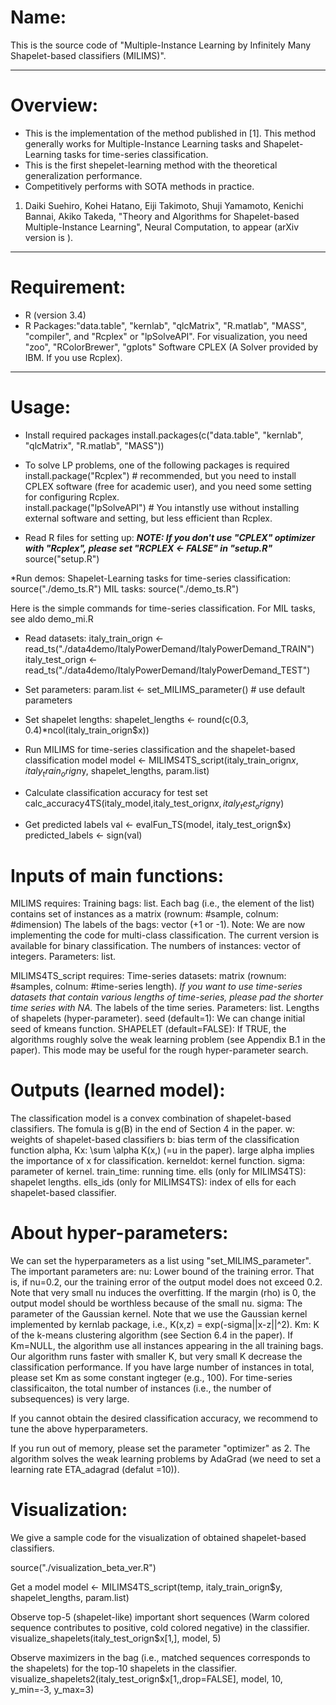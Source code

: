 # Name:
This is the source code of "Multiple-Instance Learning by Infinitely Many Shapelet-based classifiers (MILIMS)".

---

# Overview:
* This is the implementation of the method published in [1]. This method generally works for Multiple-Instance Learning tasks and Shapelet-Learning tasks for time-series classification.
* This is the first shepelet-learning method with the theoretical generalization performance.
* Competitively performs with SOTA methods in practice.

1. Daiki Suehiro, Kohei Hatano, Eiji Takimoto, Shuji Yamamoto, Kenichi Bannai, Akiko Takeda, "Theory and Algorithms for Shapelet-based Multiple-Instance Learning", Neural Computation, to appear (arXiv version is ).
---

# Requirement:
* R (version 3.4)
* R Packages:"data.table", "kernlab", "qlcMatrix", "R.matlab", "MASS", "compiler", and "Rcplex" or "lpSolveAPI". For visualization, you need "zoo", "RColorBrewer", "gplots"
Software
CPLEX (A Solver provided by IBM. If you use Rcplex).

---

# Usage:

* Install required packages
 install.packages(c("data.table", "kernlab", "qlcMatrix", "R.matlab", "MASS"))
* To solve LP problems,  one of the following packages is required
install.package("Rcplex") # recommended, but you need to install CPLEX software (free for academic user), and you need some setting for configuring Rcplex.  
install.package("lpSolveAPI") # You intanstly use without installing external software and setting, but less efficient than Rcplex.

* Read R files for setting up:
***NOTE: If you don't use "CPLEX" optimizer with "Rcplex", please set "RCPLEX <- FALSE" in "setup.R"***
source("setup.R")

*Run demos:
Shapelet-Learning tasks for time-series classification:
source("./demo_ts.R") 
MIL tasks:
source("./demo_ts.R") 

Here is the simple commands for time-series classification. For MIL tasks, see aldo demo_mi.R

* Read datasets:
italy_train_orign <- read_ts("./data4demo/ItalyPowerDemand/ItalyPowerDemand_TRAIN")
italy_test_orign <- read_ts("./data4demo/ItalyPowerDemand/ItalyPowerDemand_TEST")

* Set parameters:
param.list <- set_MILIMS_parameter() # use default parameters

* Set shapelet lengths:
shapelet_lengths <- round(c(0.3, 0.4)*ncol(italy_train_orign$x))

* Run MILIMS for time-series classification and the shapelet-based classification model
model <- MILIMS4TS_script(italy_train_orign$x, italy_train_orign$y, shapelet_lengths, param.list)

* Calculate classification accuracy for test set
calc_accuracy4TS(italy_model,italy_test_orign$x,italy_test_orign$y)

* Get predicted labels
val <- evalFun_TS(model, italy_test_orign$x)
predicted_labels <- sign(val)


# Inputs of main functions:
MILIMS requires: 
Training bags: list. 
Each bag (i.e., the element of the list) contains set of instances as a matrix (rownum: #sample, colnum: #dimension)
The labels of the bags: vector (+1 or -1).
Note: We are now implementing the code for multi-class classification. The current version is available for binary classification.
The numbers of instances: vector of integers. 
Parameters: list.

MILIMS4TS_script requires:
Time-series datasets: matrix (rownum: #samples, colnum: #time-series length).
*If you want to use time-series datasets that contain various lengths of time-series, 
please pad the shorter time series with NA.* 
The labels of the time series.
Parameters: list.
Lengths of shapelets (hyper-parameter).
seed (default=1): We can change initial seed of kmeans function.
SHAPELET (default=FALSE): If TRUE, the algorithms roughly solve the weak learning problem (see Appendix B.1 in the paper). This mode may be useful for the rough hyper-parameter search.


# Outputs (learned model):
The classification model is a convex combination of shapelet-based classifiers. The fomula is g(B) in the end of Section 4 in the paper.
w: weights of shapelet-based classifiers
b: bias term of the classification function
alpha, Kx: \sum \alpha K(x,) (=u in the paper). large alpha implies the importance of x for classification.
kerneldot: kernel function.
sigma: parameter of kernel.
train_time: running time.
ells (only for MILIMS4TS): shapelet lengths.
ells_ids (only for MILIMS4TS): index of ells for each shapelet-based classifier.

# About hyper-parameters:
We can set the hyperparameters as a list using "set_MILIMS_parameter".
The important parameters are:
nu: Lower bound of the training error. That is, if nu=0.2, our the training error of the output model does not exceed 0.2. Note that very small nu induces the overfitting. If the margin (rho) is 0, the output model should be worthless because of the small nu.
sigma: The parameter of the Gaussian kernel. Note that we use the Gaussian kernel implemented by kernlab package, i.e., K(x,z) = exp(-sigma||x-z||^2).
Km: K of the k-means clustering algorithm (see Section 6.4 in the paper). If Km=NULL, the algorithm use all instances appearing in the all training bags. Our algorithm runs faster with smaller K, but very small K decrease the classification performance. If you have large number of instances in total, please set Km as some constant ingteger (e.g., 100). For time-series classificaiton, the total number of instances (i.e., the number of subsequences) is very large.

If you cannot obtain the desired classification accuracy, we recommend to tune the above hyperparameters.

If you run out of memory, please set the parameter "optimizer" as 2. The algorithm solves the weak learning problems by AdaGrad (we need to set a learning rate ETA_adagrad (defalut =10)).

# Visualization:
We give a sample code for the visualization of obtained shapelet-based classifiers.

source("./visualization_beta_ver.R")

Get a model 
model <- MILIMS4TS_script(temp, italy_train_orign$y, shapelet_lengths, param.list)

Observe top-5 (shapelet-like) important short sequences (Warm colored sequence contributes to positive, cold colored negative) in the classifier.
visualize_shapelets(italy_test_orign$x[1,], model, 5)

Observe maximizers in the bag (i.e., matched sequences corresponds to the shapelets)
for the top-10 shapelets in the classifier.
visualize_shapelets2(italy_test_orign$x[1,,drop=FALSE], model, 10, y_min=-3, y_max=3)